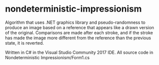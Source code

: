 # nondeterministic-impressionism
Algorithm that uses .NET graphics library and pseudo-randomness to produce an image based on a reference that appears like a drawn version of the original. Comparisons are made after each stroke, and if the stroke has made the image more different from the reference than the previous state, it is reverted.

Written in C# in the Visual Studio Community 2017 IDE. All source code in Nondeterministic Impressionism/Form1.cs
